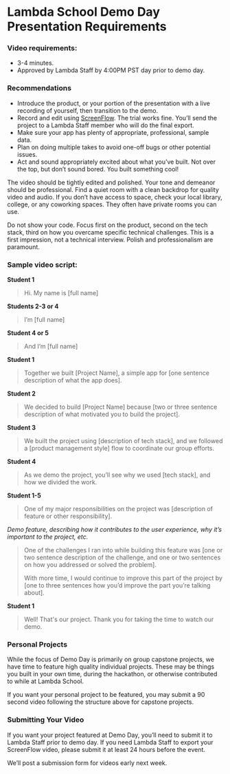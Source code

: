 # Lambda School Demo Day Presentation Requirements

### Video requirements:
* 3-4 minutes.
* Approved by Lambda Staff by 4:00PM PST day prior to demo day.

### Recommendations
* Introduce the product, or your portion of the presentation with a live recording of yourself, then transition to the demo.
* Record and edit using  [ScreenFlow](https://www.telestream.net/screenflow/). The trial works fine. You’ll send the project to a Lambda Staff member who will do the final export.
* Make sure your app has plenty of appropriate, professional, sample data.
* Plan on doing multiple takes to avoid one-off bugs or other potential issues.
* Act and sound appropriately excited about what you’ve built. Not over the top, but don’t sound bored. You built something cool!

The video should be tightly edited and polished. Your tone and demeanor should be professional. Find a quiet room with a clean backdrop for quality video and audio. If you don’t have access to space, check your local library, college, or any coworking spaces. They often have private rooms you can use.

Do not show your code. Focus first on the product, second on the tech stack, third on how you overcame specific technical challenges. This is a first impression, not a technical interview. Polish and professionalism are paramount. 

### Sample video script:

**Student 1**
> Hi. My name is [full name]

**Students 2-3 or 4**
> I’m [full name]

**Student 4 or 5**
> And I’m [full name]

**Student 1**
> Together we built [Project Name], a simple app for [one sentence description of what the app does].

**Student 2**
> We decided to build [Project Name] because [two or three sentence description of what motivated you to build the project].

**Student 3**
> We built the project using [description of tech stack], and we followed a [product management style] flow to coordinate our group efforts.

**Student 4**
> As we demo the project, you’ll see why we used [tech stack], and how we divided the work.

**Student 1-5**
> One of my major responsibilities on the project was [description of feature or other responsibility]. 

_Demo feature, describing how it contributes to the user experience, why it’s important to the project, etc._

> One of the challenges I ran into while building this feature was [one or two sentence description of the challenge, and one or two sentences on how you addressed or solved the problem].
> 
> With more time, I would continue to improve this part of the project by [one to three sentences how you’d improve the part you’re talking about].

**Student 1**
> Well! That's our project. Thank you for taking the time to watch our demo.

### Personal Projects
While the focus of Demo Day is primarily on group capstone projects, we have time to feature high quality individual projects. These may be things you built in your own time, during the hackathon, or otherwise contributed to while at Lambda School.

If you want your personal project to be featured, you may submit a 90 second video following the structure above for capstone projects.

### Submitting Your Video
If you want your project featured at Demo Day, you’ll need to submit it to Lambda Staff prior to demo day. If you need Lambda Staff to export your ScreenFlow video, please submit it at least 24 hours before the event.

We’ll post a submission form for videos early next week.
